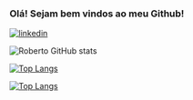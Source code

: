### Olá! Sejam bem vindos ao meu Github!

[![linkedin](https://img.shields.io/badge/LinkedIn-0077B5?style=for-the-badge&logo=linkedin&logoColor=white)](https://www.linkedin.com/in/roberto-giné-59b34b26b)

![Roberto GitHub stats](https://github-readme-stats.vercel.app/api?username=robertogine&show_icons=true&theme=highcontrast)

[![Top Langs](https://github-readme-stats.vercel.app/api/top-langs/?username=robertogine)](https://github.com/anuraghazra/github-readme-stats)

[![Top Langs](https://github-readme-stats.vercel.app/api/top-langs/?username=anuraghazra&layout=donut-vertical)](https://github.com/anuraghazra/github-readme-stats)
